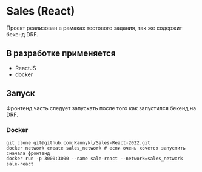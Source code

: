 # Sales (React)

Проект реализован в рамаках тестового задания, так же содержит бекенд DRF.

## В разработке применяется

- ReactJS
- docker

## Запуск

Фронтенд часть следует запускать после того как запустился бекенд на DRF.

### Docker

```
git clone git@github.com:Kannykl/Sales-React-2022.git
docker network create sales_network # если очень хочется запустить сначала фронтенд
docker run -p 3000:3000 --name sale-react --network=sales_network sale-react
```

